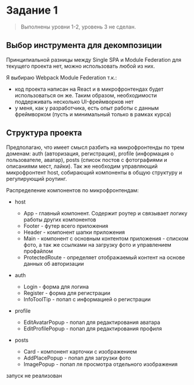 # Задание 1

> Выполнены уровни 1-2, уровень 3 не сделан.

## Выбор инструмента для декомпозиции

Принципиальной разницы между Single SPA и Module Federation для текущего проекта нет, можно использовать любой из них. 

Я выбираю Webpack Module Federation т.к.:
+ код проекта написан на React и в микрофронтендах будет использоваться он же. Таким образом, необходимости поддерживать несколько UI-фреймворков нет
+ у меня, как у разработчика, есть опыт работы с данным фреймворком (пусть и минимальный только в рамках курса)

## Структура проекта

Предполагаю, что имеет смысл разбить на микрофронтенды по трем доменам: auth (авторизация, регистрация), profile (информация о пользователе, аватар), posts (список постов с фотографиями и описаниями мест, лайки). Так же необходим управляющий микрофронтент host, собирающий компоненты в общую структуру и регулирующий роутинг.

Распределение компонентов по микрофронтендам:

+ host
  + App - главный компонент. Содержит роутер и связывает логику работы других компонентов
  + Footer - футер всего приложения
  + Header - компонент шапки приложения
  + Main - компонент с основным контентом приложения - списком фото, а так же ссылками на загрузку фото и управлением профайлом
  + ProtectedRoute - определяет отображаемый контент на основе данных об авторизации 

+ auth
  + Login - форма для логина
  + Register - форма для регистрации
  + InfoToolTip - попап с информацией о регистрации

+ profile
  + EditAvatarPopup - попап для редактирования аватара
  + EditProfilePopup - попап для редактирования профиля

+ posts
  + Card - компонент карточки с изображением
  + AddPlacePopup - попап для загрузки фото
  + ImagePopup - попап ля просмотра отдельного изображения

запуск не реализован